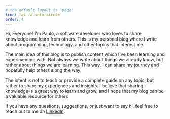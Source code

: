 ```yaml
---
# the default layout is 'page'
icon: fas fa-info-circle
order: 4
---
```


Hi, Everyone! I'm Paulo, a software developer who loves to share knowledge and learn from others. This is my personal blog where I write about programming, technology, and other topics that interest me.

The main idea of this blog is to publish content which I've been learning and experimenting with. Not always we write about things we already know, but rather about things we are learning. This way, I can share my journey and hopefully help others along the way.

The intent is not to teach or provide a complete guide on any topic, but rather to share my experiences and insights. I believe that sharing knowledge is a great way to learn and grow, and I hope that my blog can be a valuable resource for others.

If you have any questions, suggestions, or just want to say hi, feel free to reach out to me on [LinkedIn](https://www.linkedin.com/in/paulohbrito/).
